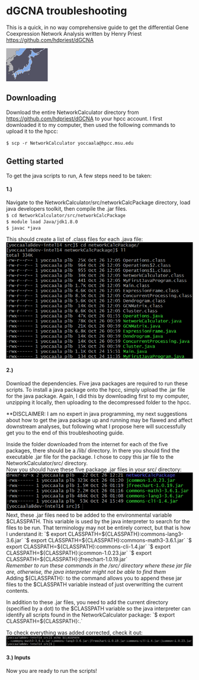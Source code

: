 # dGCNA troubleshooting

This is a quick, in no way comprehensive guide to get the differential Gene Coexpression Network Analysis written by Henry Priest https://github.com/hdpriest/dGCNA

<img src="/Japan.png" alt="Japan">

## Downloading

Download the entire NetworkCalculator directory from https://github.com/hdpriest/dGCNA to your hpcc account.
I first downloaded it to my computer, then used the following commands to upload it to the hpcc:

`$ scp -r NetworkCalculator yoccaala@hpcc.msu.edu`

## Getting started

To get the java scripts to run, A few steps need to be taken:
#### 1.)

Navigate to the NetworkCalculator/src/networkCalcPackage directory, load java developers toolkit, then compile the .jar files.   
`$ cd NetworkCalculator/src/networkCalcPackage`  
`$ module load Java/jdk1.8.0`  
`$ javac *java`  

This should create a list of .class files for each .java file:  
<img src="/networkCalcPackage.png" alt="ll_networkCalcPackage">

#### 2.)

Download the dependencies. Five java packages are required to run these scripts. To install a java package onto the hpcc, simply upload the .jar file for the java package. Again, I did this by downloading first to my computer, unzipping it locally, then uploading to the decompressed folder to the hpcc.  
  
**DISCLAIMER: I am no expert in java programming, my next suggestions about how to get the java package up and running may be flawed and affect downstream analyses, but following what I propose here will successfully get you to the end of this troubleshooting guide.  
  
Inside the folder downloaded from the internet for each of the five packages, there should be a /lib/ directory. In there you should find the executable .jar file for the package. I chose to copy this jar file to the NetworkCalculator/src/ directory.  
Now you should have these five package .jar files in your src/ directory:  
<img src="/packages.png" alt="packages">  
Next, these .jar files need to be added to the environmental variable $CLASSPATH. This variable is used by the java interpreter to search for the files to be run. That terminology may not be entirely correct, but that is how I understand it:  
`$ export CLASSPATH=${CLASSPATH}:commons-lang3-3.6.jar`  
`$ export CLASSPATH=${CLASSPATH}:commons-math3-3.6.1.jar`  
`$ export CLASSPATH=${CLASSPATH}:commons-cli-1.4.jar`  
`$ export CLASSPATH=${CLASSPATH}:jcommon-1.0.23.jar`  
`$ export CLASSPATH=${CLASSPATH}:jfreechart-1.0.19.jar`  
*Remember to run these commands in the /src/ directory where these jar file are, otherwise, the java interpreter might not be able to find them*  
Adding ${CLASSPATH}: to the command allows you to append these jar files to the $CLASSPATH variable instead of just overwritting the current contents.  
  
In addition to these .jar files, you need to add the current directory (specified by a dot) to the $CLASSPATH variable so the java interpreter can identify all scripts found in the NetworkCalculator package:  
`$ export CLASSPATH=${CLASSPATH}:.`  
  
To check everything was added corrected, check it out:  
<img src="/classpath.png" alt="classpath">  

#### 3.) Inputs
Now you are ready to run the scripts!



